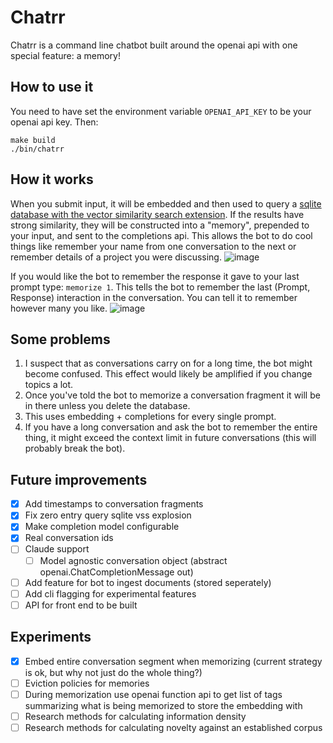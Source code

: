 # Chatrr

Chatrr is a command line chatbot built around the openai api with one special feature: a memory! 

## How to use it
You need to have set the environment variable `OPENAI_API_KEY` to be your openai api key. Then:
```
make build
./bin/chatrr
```

## How it works
When you submit input, it will be embedded and then used to query a [sqlite database with the vector similarity search extension](https://github.com/asg017/sqlite-vss). If the results have strong similarity, they will be constructed into a "memory", prepended to your input, and sent to the completions api. This allows the bot to do cool things like remember your name from one conversation to the next or remember details of a project you were discussing. 
![image](https://github.com/dleviminzi/chatrr/assets/51272568/6a804546-6414-404f-9369-4bb561a17493)

If you would like the bot to remember the response it gave to your last prompt type: `memorize 1`. This tells the bot to remember the last (Prompt, Response) interaction in the conversation. You can tell it to remember however many you like.
![image](https://github.com/dleviminzi/chatrr/assets/51272568/8fd8db0d-6ca3-4050-8269-9d0567010bbd)

## Some problems
1. I suspect that as conversations carry on for a long time, the bot might become confused. This effect would likely be amplified if you change topics a lot.
2. Once you've told the bot to memorize a conversation fragment it will be in there unless you delete the database.
3. This uses embedding + completions for every single prompt.
4. If you have a long conversation and ask the bot to remember the entire thing, it might exceed the context limit in future conversations (this will probably break the bot).

## Future improvements
- [x] Add timestamps to conversation fragments
- [x] Fix zero entry query sqlite vss explosion
- [x] Make completion model configurable
- [x] Real conversation ids
- [ ] Claude support
  - [ ] Model agnostic conversation object (abstract openai.ChatCompletionMessage out)
- [ ] Add feature for bot to ingest documents (stored seperately)
- [ ] Add cli flagging for experimental features
- [ ] API for front end to be built

## Experiments
- [x] Embed entire conversation segment when memorizing (current strategy is ok, but why not just do the whole thing?)
- [ ] Eviction policies for memories
- [ ] During memorization use openai function api to get list of tags summarizing what is being memorized to store the embedding with
- [ ] Research methods for calculating information density
- [ ] Research methods for calculating novelty against an established corpus
